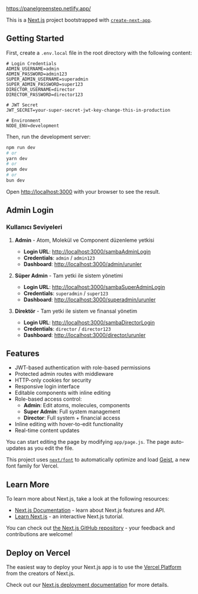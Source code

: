 https://panelgreenstep.netlify.app/


This is a [Next.js](https://nextjs.org) project bootstrapped with [`create-next-app`](https://github.com/vercel/next.js/tree/canary/packages/create-next.js/tree/canary/packages/create-next-app).

## Getting Started

First, create a `.env.local` file in the root directory with the following content:

```env
# Login Credentials
ADMIN_USERNAME=admin
ADMIN_PASSWORD=admin123
SUPER_ADMIN_USERNAME=superadmin
SUPER_ADMIN_PASSWORD=super123
DIRECTOR_USERNAME=director
DIRECTOR_PASSWORD=director123

# JWT Secret
JWT_SECRET=your-super-secret-jwt-key-change-this-in-production

# Environment
NODE_ENV=development
```

Then, run the development server:

```bash
npm run dev
# or
yarn dev
# or
pnpm dev
# or
bun dev
```

Open [http://localhost:3000](http://localhost:3000) with your browser to see the result.

## Admin Login

### Kullanıcı Seviyeleri

1. **Admin** - Atom, Molekül ve Component düzenleme yetkisi

   - **Login URL**: [http://localhost:3000/sambaAdminLogin](http://localhost:3000/sambaAdminLogin)
   - **Credentials**: `admin` / `admin123`
   - **Dashboard**: [http://localhost:3000/admin/urunler](http://localhost:3000/admin/urunler)

2. **Süper Admin** - Tam yetki ile sistem yönetimi

   - **Login URL**: [http://localhost:3000/sambaSuperAdminLogin](http://localhost:3000/sambaSuperAdminLogin)
   - **Credentials**: `superadmin` / `super123`
   - **Dashboard**: [http://localhost:3000/superadmin/urunler](http://localhost:3000/superadmin/urunler)

3. **Direktör** - Tam yetki ile sistem ve finansal yönetim
   - **Login URL**: [http://localhost:3000/sambaDirectorLogin](http://localhost:3000/sambaDirectorLogin)
   - **Credentials**: `director` / `director123`
   - **Dashboard**: [http://localhost:3000/director/urunler](http://localhost:3000/director/urunler)

## Features

- JWT-based authentication with role-based permissions
- Protected admin routes with middleware
- HTTP-only cookies for security
- Responsive login interface
- Editable components with inline editing
- Role-based access control:
  - **Admin**: Edit atoms, molecules, components
  - **Super Admin**: Full system management
  - **Director**: Full system + financial access
- Inline editing with hover-to-edit functionality
- Real-time content updates

You can start editing the page by modifying `app/page.js`. The page auto-updates as you edit the file.

This project uses [`next/font`](https://nextjs.org/docs/app/building-your-application/optimizing/fonts) to automatically optimize and load [Geist](https://vercel.com/font), a new font family for Vercel.

## Learn More

To learn more about Next.js, take a look at the following resources:

- [Next.js Documentation](https://nextjs.org/docs) - learn about Next.js features and API.
- [Learn Next.js](https://nextjs.org/learn) - an interactive Next.js tutorial.

You can check out [the Next.js GitHub repository](https://github.com/vercel/next.js) - your feedback and contributions are welcome!

## Deploy on Vercel

The easiest way to deploy your Next.js app is to use the [Vercel Platform](https://vercel.com/new?utm_medium=default-template&filter=next.js&utm_source=create-next-app&utm_campaign=create-next-app-readme) from the creators of Next.js.

Check out our [Next.js deployment documentation](https://nextjs.org/docs/app/building-your-application/deploying) for more details.
